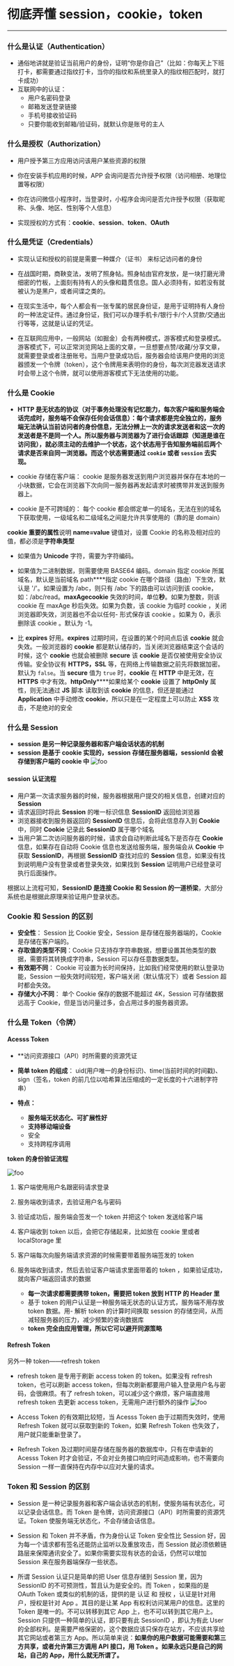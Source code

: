 # 彻底弄懂 session，cookie，token

---

### 什么是认证（**Authentication**）

- 通俗地讲就是验证当前用户的身份，证明“你是你自己”（比如：你每天上下班打卡，都需要通过指纹打卡，当你的指纹和系统里录入的指纹相匹配时，就打卡成功）
- 互联网中的认证：
  - 用户名密码登录
  - 邮箱发送登录链接
  - 手机号接收验证码
  - 只要你能收到邮箱/验证码，就默认你是账号的主人

### 什么是授权（Authorization）

- 用户授予第三方应用访问该用户某些资源的权限

- 你在安装手机应用的时候，APP 会询问是否允许授予权限（访问相册、地理位置等权限）

- 你在访问微信小程序时，当登录时，小程序会询问是否允许授予权限（获取昵称、头像、地区、性别等个人信息）

- 实现授权的方式有：**cookie**、**session**、**token**、**OAuth**

### 什么是凭证（Credentials）

- 实现认证和授权的前提是需要一种媒介（证书） 来标记访问者的身份

- 在战国时期，商鞅变法，发明了照身帖。照身帖由官府发放，是一块打磨光滑细密的竹板，上面刻有持有人的头像和籍贯信息。国人必须持有，如若没有就被认为是黑户，或者间谍之类的。

- 在现实生活中，每个人都会有一张专属的居民身份证，是用于证明持有人身份的一种法定证件。通过身份证，我们可以办理手机卡/银行卡/个人贷款/交通出行等等，这就是认证的凭证。

- 在互联网应用中，一般网站（如掘金）会有两种模式，游客模式和登录模式。游客模式下，可以正常浏览网站上面的文章，一旦想要点赞/收藏/分享文章，就需要登录或者注册账号。当用户登录成功后，服务器会给该用户使用的浏览器颁发一个令牌（token），这个令牌用来表明你的身份，每次浏览器发送请求时会带上这个令牌，就可以使用游客模式下无法使用的功能。

### 什么是 Cookie

- **HTTP 是无状态的协议（对于事务处理没有记忆能力，每次客户端和服务端会话完成时，服务端不会保存任何会话信息）：每个请求都是完全独立的，服务端无法确认当前访问者的身份信息，无法分辨上一次的请求发送者和这一次的发送者是不是同一个人。所以服务器与浏览器为了进行会话跟踪（知道是谁在访问我），就必须主动的去维护一个状态，这个状态用于告知服务端前后两个请求是否来自同一浏览器。而这个状态需要通过 `cookie` 或者 `session` 去实现。**

- cookie 存储在客户端： cookie 是服务器发送到用户浏览器并保存在本地的一小块数据，它会在浏览器下次向同一服务器再发起请求时被携带并发送到服务器上。
- cookie 是不可跨域的： 每个 cookie 都会绑定单一的域名，无法在别的域名下获取使用，一级域名和二级域名之间是允许共享使用的（靠的是 domain）

**cookie 重要的属性**说明 **name=value** 键值对，设置 Cookie 的名称及相对应的值，都必须是**字符串类型**

- 如果值为 **Unicode** 字符，需要为字符编码。

- 如果值为二进制数据，则需要使用 BASE64 编码。domain 指定 cookie 所属域名，默认是当前域名 path\*\*\*\*指定 cookie 在哪个路径（路由）下生效，默认是 '/'。如果设置为 /abc，则只有 /abc 下的路由可以访问到该 cookie，如：/abc/read。**maxAgecookie** 失效的时间，单位**秒**。如果为整数，则该 cookie 在 maxAge 秒后失效。如果为负数，该 cookie 为临时 cookie ，关闭浏览器即失效，浏览器也不会以任何- 形式保存该 cookie 。如果为 0，表示删除该 cookie 。默认为 -1。

- 比 **expires** 好用。**expires** 过期时间，在设置的某个时间点后该 **cookie** 就会失效。一般浏览器的 **cookie** 都是默认储存的，当关闭浏览器结束这个会话的时候，这个 **cookie** 也就会被删除 **secure** 该 **cookie** 是否仅被使用安全协议传输。安全协议有 **HTTPS，SSL** 等，在网络上传输数据之前先将数据加密。默认为 `false`。当 **secure** 值为 `true` 时，**cookie** 在 **HTTP** 中是无效，在 **HTTPS** 中才有效。**httpOnly**\*\*\*\*如果给某个 **cookie** 设置了 **httpOnly** 属性，则无法通过 **JS** 脚本 读取到该 **cookie** 的信息，但还是能通过 **Application** 中手动修改 **cookie**，所以只是在一定程度上可以防止 **XSS** 攻击，不是绝对的安全

### 什么是 Session

- **session 是另一种记录服务器和客户端会话状态的机制**
- **session 是基于 cookie 实现的，session 存储在服务器端，sessionId 会被存储到客户端的 cookie 中**
  <img :src="$withBase('/WebSession/session.png')" alt="foo">

#### session 认证流程

- 用户第一次请求服务器的时候，服务器根据用户提交的相关信息，创建对应的 **Session**
- 请求返回时将此 **Session** 的唯一标识信息 **SessionID** 返回给浏览器
- 浏览器接收到服务器返回的 **SessionID** 信息后，会将此信息存入到 **Cookie** 中，同时 **Cookie** 记录此 **SessionID** 属于哪个域名
- 当用户第二次访问服务器的时候，请求会自动判断此域名下是否存在 **Cookie** 信息，如果存在自动将 Cookie 信息也发送给服务端，服务端会从 **Cookie** 中获取 **SessionID**，再根据 **SessionID** 查找对应的 **Session** 信息，如果没有找到说明用户没有登录或者登录失效，如果找到 **Session** 证明用户已经登录可执行后面操作。

根据以上流程可知，**SessionID 是连接 Cookie 和 Session 的一道桥梁**，大部分系统也是根据此原理来验证用户登录状态。

### Cookie 和 Session 的区别

- **安全性**： Session 比 Cookie 安全，Session 是存储在服务器端的，Cookie 是存储在客户端的。
- **存取值的类型不同**：Cookie 只支持存字符串数据，想要设置其他类型的数据，需要将其转换成字符串，Session 可以存任意数据类型。
- **有效期不同**： Cookie 可设置为长时间保持，比如我们经常使用的默认登录功能，Session 一般失效时间较短，客户端关闭（默认情况下）或者 Session 超时都会失效。
- **存储大小不同**： 单个 Cookie 保存的数据不能超过 4K，Session 可存储数据远高于 Cookie，但是当访问量过多，会占用过多的服务器资源。

### 什么是 Token（令牌）

#### Acesss Token

- \*\*访问资源接口（API）时所需要的资源凭证
- **简单 token 的组成**： uid(用户唯一的身份标识)、time(当前时间的时间戳)、sign（签名，token 的前几位以哈希算法压缩成的一定长度的十六进制字符串）
- **特点：**

  - **服务端无状态化、可扩展性好**
  - **支持移动端设备**
  - 安全
  - 支持跨程序调用

**token 的身份验证流程**

<img :src="$withBase('/WebSession/token.png')" alt="foo">

1. 客户端使用用户名跟密码请求登录
2. 服务端收到请求，去验证用户名与密码
3. 验证成功后，服务端会签发一个 token 并把这个 token 发送给客户端
4. 客户端收到 token 以后，会把它存储起来，比如放在 cookie 里或者 localStorage 里
5. 客户端每次向服务端请求资源的时候需要带着服务端签发的 token
6. 服务端收到请求，然后去验证客户端请求里面带着的 token ，如果验证成功，就向客户端返回请求的数据

   - **每一次请求都需要携带 token，需要把 token 放到 HTTP 的 Header 里**
   - 基于 token 的用户认证是一种服务端无状态的认证方式，服务端不用存放 token 数据。用- 解析 token 的计算时间换取 session 的存储空间，从而减轻服务器的压力，减少频繁的查询数据库
   - **token 完全由应用管理，所以它可以避开同源策略**

#### Refresh Token

另外一种 token——refresh token

- refresh token 是专用于刷新 access token 的 token。如果没有 refresh token，也可以刷新 access token，但每次刷新都要用户输入登录用户名与密码，会很麻烦。有了 refresh token，可以减少这个麻烦，客户端直接用 refresh token 去更新 access token，无需用户进行额外的操作
  <img :src="$withBase('/WebSession/refreshToken.png')" alt="foo">

- Access Token 的有效期比较短，当 Acesss Token 由于过期而失效时，使用 Refresh Token 就可以获取到新的 Token，如果 Refresh Token 也失效了，用户就只能重新登录了。
- Refresh Token 及过期时间是存储在服务器的数据库中，只有在申请新的 Acesss Token 时才会验证，不会对业务接口响应时间造成影响，也不需要向 Session 一样一直保持在内存中以应对大量的请求。

### Token 和 Session 的区别

- Session 是一种记录服务器和客户端会话状态的机制，使服务端有状态化，可以记录会话信息。而 Token 是令牌，访问资源接口（API）时所需要的资源凭证。Token 使服务端无状态化，不会存储会话信息。

- Session 和 Token 并不矛盾，作为身份认证 Token 安全性比 Session 好，因为每一个请求都有签名还能防止监听以及重放攻击，而 Session 就必须依赖链路层来保障通讯安全了。如果你需要实现有状态的会话，仍然可以增加 Session 来在服务器端保存一些状态。

- 所谓 Session 认证只是简单的把 User 信息存储到 Session 里，因为 SessionID 的不可预测性，暂且认为是安全的。而 Token ，如果指的是 OAuth Token 或类似的机制的话，提供的是 认证 和 授权 ，认证是针对用户，授权是针对 App 。其目的是让某 App 有权利访问某用户的信息。这里的 Token 是唯一的。不可以转移到其它 App 上，也不可以转到其它用户上。Session 只提供一种简单的认证，即只要有此 SessionID ，即认为有此 User 的全部权利。是需要严格保密的，这个数据应该只保存在站方，不应该共享给其它网站或者第三方 App。所以简单来说：**如果你的用户数据可能需要和第三方共享，或者允许第三方调用 API 接口，用 Token 。如果永远只是自己的网站，自己的 App，用什么就无所谓了。**
